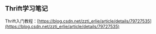 ## Thrift学习笔记
Thrift入门教程：[https://blog.csdn.net/zzti_erlie/article/details/79727535](https://blog.csdn.net/zzti_erlie/article/details/79727535)